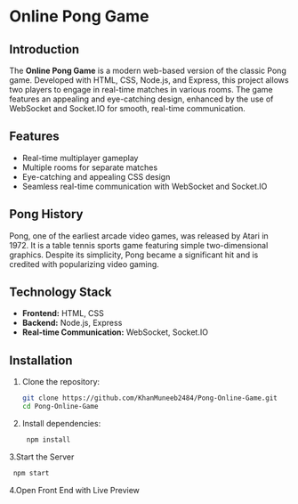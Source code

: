 # Online Pong Game

## Introduction
The **Online Pong Game** is a modern web-based version of the classic Pong game. Developed with HTML, CSS, Node.js, and Express, this project allows two players to engage in real-time matches in various rooms. The game features an appealing and eye-catching design, enhanced by the use of WebSocket and Socket.IO for smooth, real-time communication.

## Features
- Real-time multiplayer gameplay
- Multiple rooms for separate matches
- Eye-catching and appealing CSS design
- Seamless real-time communication with WebSocket and Socket.IO

## Pong History
Pong, one of the earliest arcade video games, was released by Atari in 1972. It is a table tennis sports game featuring simple two-dimensional graphics. Despite its simplicity, Pong became a significant hit and is credited with popularizing video gaming.

## Technology Stack
- **Frontend:** HTML, CSS
- **Backend:** Node.js, Express
- **Real-time Communication:** WebSocket, Socket.IO

## Installation
1. Clone the repository:
   ```bash
   git clone https://github.com/KhanMuneeb2484/Pong-Online-Game.git
   cd Pong-Online-Game
   ```

2. Install dependencies:
   ```bash
    npm install
   ```
   

3.Start the Server
   ```bash
    npm start
   ```

4.Open Front End with Live Preview

